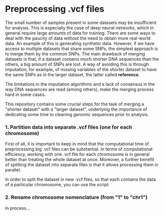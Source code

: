 # Preprocessing .vcf files

The small number of samples present in some datasets may be insufficient for analysis. This is especially the case of deep neural networks, which in general require large amounts of data for training. There are some ways to deal with the paucity of data without the need to obtain more real-world data. An example of this is generating synthetic data. However, if we have access to multiple datasets that share some SNPs, the simplest approach is to merge them by the common SNPs. The main drawback of merging datasets is that, if a dataset contains much shorter DNA sequences than the others, a big amount of SNPs are lost. A way of avoiding this is through imputation, for example, of missing variables of the shorter dataset to have the same SNPs as in the larger dataset, the latter called **reference**.

The limitations in the imputation algorithms and a lack of consensus in the way DNA sequences are read (among others), make the merging process hard in some cases.

This repository contains some crucial steps for the task of merging a "shorter dataset" with a "larger dataset", underlying the importance of dedicating some time to cleaning genomic sequences prior to analysis.  

### 1. Partition data into separate .vcf files (one for each chromosome)

First of all, it is important to keep in mind that the computational time of preprocessing big .vcf files can be substantial. In terms of computational efficiency, working with one .vcf file for each chromosome is in general better than treating the whole dataset at once. Moreover, a further benefit of splitting the dataset into separate files is that it allows processing them in parallel.

In order to split the dataset in new .vcf files, so that each contains the data of a particular chromosome, you can use the script:

### 2. Rename chromosome nomenclature (from "1" to "chr1")


In process...
